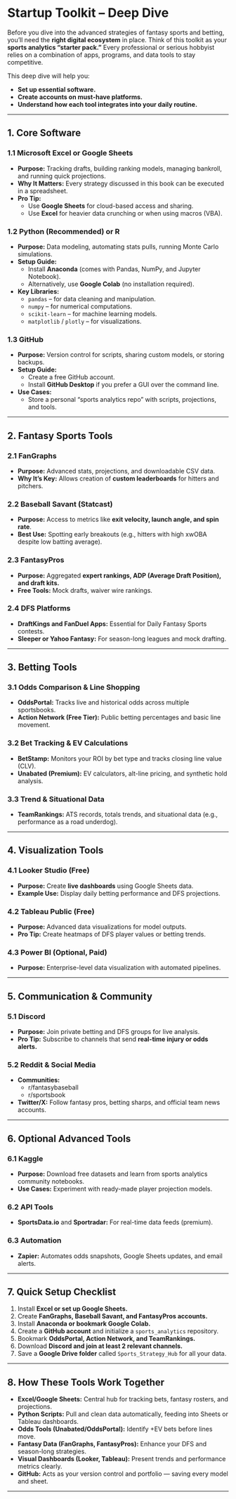 # **Startup Toolkit – Deep Dive**

Before you dive into the advanced strategies of fantasy sports and betting, you’ll need the **right digital ecosystem** in place. Think of this toolkit as your **sports analytics “starter pack.”** Every professional or serious hobbyist relies on a combination of apps, programs, and data tools to stay competitive.

This deep dive will help you:
- **Set up essential software.**
- **Create accounts on must-have platforms.**
- **Understand how each tool integrates into your daily routine.**

---

## **1. Core Software**

### **1.1 Microsoft Excel or Google Sheets**
- **Purpose:** Tracking drafts, building ranking models, managing bankroll, and running quick projections.
- **Why It Matters:** Every strategy discussed in this book can be executed in a spreadsheet.
- **Pro Tip:**  
  - Use **Google Sheets** for cloud-based access and sharing.  
  - Use **Excel** for heavier data crunching or when using macros (VBA).

### **1.2 Python (Recommended) or R**
- **Purpose:** Data modeling, automating stats pulls, running Monte Carlo simulations.
- **Setup Guide:**
  - Install **Anaconda** (comes with Pandas, NumPy, and Jupyter Notebook).
  - Alternatively, use **Google Colab** (no installation required).
- **Key Libraries:**
  - `pandas` – for data cleaning and manipulation.
  - `numpy` – for numerical computations.
  - `scikit-learn` – for machine learning models.
  - `matplotlib` / `plotly` – for visualizations.

### **1.3 GitHub**
- **Purpose:** Version control for scripts, sharing custom models, or storing backups.
- **Setup Guide:**  
  - Create a free GitHub account.  
  - Install **GitHub Desktop** if you prefer a GUI over the command line.
- **Use Cases:**  
  - Store a personal “sports analytics repo” with scripts, projections, and tools.

---

## **2. Fantasy Sports Tools**

### **2.1 FanGraphs**
- **Purpose:** Advanced stats, projections, and downloadable CSV data.
- **Why It’s Key:** Allows creation of **custom leaderboards** for hitters and pitchers.

### **2.2 Baseball Savant (Statcast)**
- **Purpose:** Access to metrics like **exit velocity, launch angle, and spin rate**.
- **Best Use:** Spotting early breakouts (e.g., hitters with high xwOBA despite low batting average).

### **2.3 FantasyPros**
- **Purpose:** Aggregated **expert rankings, ADP (Average Draft Position), and draft kits.**
- **Free Tools:** Mock drafts, waiver wire rankings.

### **2.4 DFS Platforms**
- **DraftKings and FanDuel Apps:** Essential for Daily Fantasy Sports contests.
- **Sleeper or Yahoo Fantasy:** For season-long leagues and mock drafting.

---

## **3. Betting Tools**

### **3.1 Odds Comparison & Line Shopping**
- **OddsPortal:** Tracks live and historical odds across multiple sportsbooks.
- **Action Network (Free Tier):** Public betting percentages and basic line movement.

### **3.2 Bet Tracking & EV Calculations**
- **BetStamp:** Monitors your ROI by bet type and tracks closing line value (CLV).
- **Unabated (Premium):** EV calculators, alt-line pricing, and synthetic hold analysis.

### **3.3 Trend & Situational Data**
- **TeamRankings:** ATS records, totals trends, and situational data (e.g., performance as a road underdog).

---

## **4. Visualization Tools**

### **4.1 Looker Studio (Free)**
- **Purpose:** Create **live dashboards** using Google Sheets data.
- **Example Use:** Display daily betting performance and DFS projections.

### **4.2 Tableau Public (Free)**
- **Purpose:** Advanced data visualizations for model outputs.
- **Pro Tip:** Create heatmaps of DFS player values or betting trends.

### **4.3 Power BI (Optional, Paid)**
- **Purpose:** Enterprise-level data visualization with automated pipelines.

---

## **5. Communication & Community**

### **5.1 Discord**
- **Purpose:** Join private betting and DFS groups for live analysis.
- **Pro Tip:** Subscribe to channels that send **real-time injury or odds alerts.**

### **5.2 Reddit & Social Media**
- **Communities:**  
  - r/fantasybaseball  
  - r/sportsbook  
- **Twitter/X:** Follow fantasy pros, betting sharps, and official team news accounts.

---

## **6. Optional Advanced Tools**

### **6.1 Kaggle**
- **Purpose:** Download free datasets and learn from sports analytics community notebooks.
- **Use Cases:** Experiment with ready-made player projection models.

### **6.2 API Tools**
- **SportsData.io** and **Sportradar:** For real-time data feeds (premium).

### **6.3 Automation**
- **Zapier:** Automates odds snapshots, Google Sheets updates, and email alerts.

---

## **7. Quick Setup Checklist**

1. Install **Excel or set up Google Sheets.**
2. Create **FanGraphs, Baseball Savant, and FantasyPros accounts.**
3. Install **Anaconda or bookmark Google Colab.**
4. Create a **GitHub account** and initialize a `sports_analytics` repository.
5. Bookmark **OddsPortal, Action Network, and TeamRankings.**
6. Download **Discord and join at least 2 relevant channels.**
7. Save a **Google Drive folder** called `Sports_Strategy_Hub` for all your data.

---

## **8. How These Tools Work Together**

- **Excel/Google Sheets:** Central hub for tracking bets, fantasy rosters, and projections.
- **Python Scripts:** Pull and clean data automatically, feeding into Sheets or Tableau dashboards.
- **Odds Tools (Unabated/OddsPortal):** Identify +EV bets before lines move.
- **Fantasy Data (FanGraphs, FantasyPros):** Enhance your DFS and season-long strategies.
- **Visual Dashboards (Looker, Tableau):** Present trends and performance metrics clearly.
- **GitHub:** Acts as your version control and portfolio — saving every model and sheet.

---
